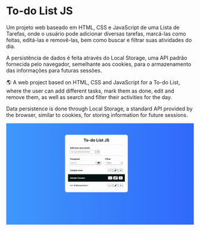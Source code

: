 # To-do List JS

Um projeto web baseado em HTML, CSS e JavaScript de uma Lista de Tarefas, onde o usuário pode adicionar diversas tarefas, marcá-las como feitas, editá-las e removê-las, bem como buscar e filtrar suas atividades do dia.

A persistência de dados é feita através do Local Storage, uma API padrão fornecida pelo navegador, semelhante aos cookies, para o armazenamento das informações para futuras sessões.

🌎 A web project based on HTML, CSS and JavaScript for a To-do List, where the user can add different tasks, mark them as done, edit and remove them, as well as search and filter their activities for the day.

Data persistence is done through Local Storage, a standard API provided by the browser, similar to cookies, for storing information for future sessions.

![Alt text](img/image.png)
